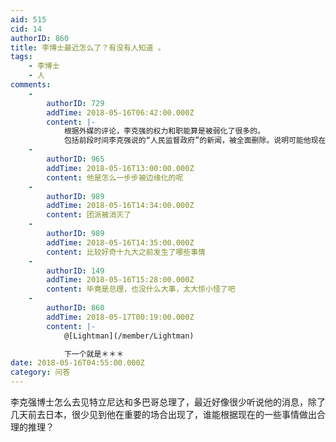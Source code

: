 ```yaml
---
aid: 515
cid: 14
authorID: 860
title: 李博士最近怎么了？有没有人知道 。
tags:
    - 李博士
    - 人
comments:
    -
        authorID: 729
        addTime: 2018-05-16T06:42:00.000Z
        content: |-
            根据外媒的评论，李克强的权力和职能算是被弱化了很多的。  
            包括前段时间李克强说的“人民监督政府”的新闻，被全面删除。说明可能他现在并不在以习为首的权力中心了，被边缘化了。
    -
        authorID: 965
        addTime: 2018-05-16T13:00:00.000Z
        content: 他是怎么一步步被边缘化的呢
    -
        authorID: 989
        addTime: 2018-05-16T14:34:00.000Z
        content: 团派被消灭了
    -
        authorID: 989
        addTime: 2018-05-16T14:35:00.000Z
        content: 比较好奇十九大之前发生了哪些事情
    -
        authorID: 149
        addTime: 2018-05-16T15:28:00.000Z
        content: 毕竟是总理，也没什么大事，太大惊小怪了吧
    -
        authorID: 860
        addTime: 2018-05-17T00:19:00.000Z
        content: |-
            @[Lightman](/member/Lightman)

            下一个就是＊＊＊
date: 2018-05-16T04:55:00.000Z
category: 问答
---
```


李克强博士怎么去见特立尼达和多巴哥总理了，最近好像很少听说他的消息，除了几天前去日本，很少见到他在重要的场合出现了，谁能根据现在的一些事情做出合理的推理？
